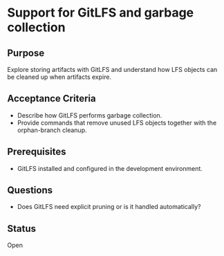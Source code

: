 # Support for GitLFS and garbage collection

## Purpose
Explore storing artifacts with GitLFS and understand how LFS objects can
be cleaned up when artifacts expire.

## Acceptance Criteria
- Describe how GitLFS performs garbage collection.
- Provide commands that remove unused LFS objects together with the
  orphan-branch cleanup.

## Prerequisites
- GitLFS installed and configured in the development environment.

## Questions
- Does GitLFS need explicit pruning or is it handled automatically?

## Status
Open
